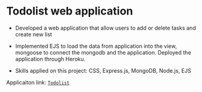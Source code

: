 # Todolist web application

- Developed a web application that allow users to add or delete tasks and create new list
 
- Implemented EJS to load the data from application into the view, mongoose to connect the mongodb and the application. Deployed the application through Heroku. 

- Skills applied on this project: CSS, Express.js, MongoDB, Node.js, EJS

Applicaiton link: [`Todolist`](https://twbanana-todolist.herokuapp.com/)

